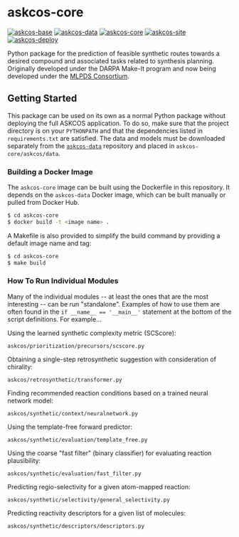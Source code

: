 # askcos-core
[![askcos-base](https://img.shields.io/badge/-askcos--base-lightgray?style=flat-square)](https://github.com/ASKCOS/askcos-base)
[![askcos-data](https://img.shields.io/badge/-askcos--data-lightgray?style=flat-square)](https://github.com/ASKCOS/askcos-data)
[![askcos-core](https://img.shields.io/badge/-askcos--core-blue?style=flat-square)](https://github.com/ASKCOS/askcos-core)
[![askcos-site](https://img.shields.io/badge/-askcos--site-lightgray?style=flat-square)](https://github.com/ASKCOS/askcos-site)
[![askcos-deploy](https://img.shields.io/badge/-askcos--deploy-lightgray?style=flat-square)](https://github.com/ASKCOS/askcos-deploy)

Python package for the prediction of feasible synthetic routes towards a desired compound and associated tasks related to synthesis planning. Originally developed under the DARPA Make-It program and now being developed under the [MLPDS Consortium](http://mlpds.mit.edu).

## Getting Started

This package can be used on its own as a normal Python package without deploying the full ASKCOS application. To do so, make sure that the project directory is on your `PYTHONPATH` and that the dependencies listed in `requirements.txt` are satisfied. The data and models must be downloaded separately from the [`askcos-data`](https://github.com/ASKCOS/askcos-data) repository and placed in `askcos-core/askcos/data`.

### Building a Docker Image

The `askcos-core` image can be built using the Dockerfile in this repository. It depends on the `askcos-data` Docker image, which can be built manually or pulled from Docker Hub.

```bash
$ cd askcos-core
$ docker build -t <image name> .
```

A Makefile is also provided to simplify the build command by providing a default image name and tag:

```bash
$ cd askcos-core
$ make build
```

### How To Run Individual Modules
Many of the individual modules -- at least the ones that are the most interesting -- can be run "standalone". Examples of how to use them are often found in the ```if __name__ == '__main__'``` statement at the bottom of the script definitions. For example...

Using the learned synthetic complexity metric (SCScore):
```
askcos/prioritization/precursors/scscore.py
```

Obtaining a single-step retrosynthetic suggestion with consideration of chirality:
```
askcos/retrosynthetic/transformer.py
```

Finding recommended reaction conditions based on a trained neural network model:
```
askcos/synthetic/context/neuralnetwork.py
```

Using the template-free forward predictor:
```
askcos/synthetic/evaluation/template_free.py
```

Using the coarse "fast filter" (binary classifier) for evaluating reaction plausibility:
```
askcos/synthetic/evaluation/fast_filter.py
```

Predicting regio-selectivity for a given atom-mapped reaction:
```
askcos/synthetic/selectivity/general_selectivity.py
```

Predicting reactivity descriptors for a given list of molecules:
```
askcos/synthetic/descriptors/descriptors.py
```
